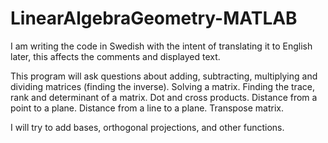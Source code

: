 # LinearAlgebraGeometry-MATLAB

I am writing the code in Swedish with the intent of translating it to English later, this affects the comments and displayed text.

This program will ask questions about adding, subtracting, multiplying and dividing matrices (finding the inverse).
Solving a matrix.
Finding the trace, rank and determinant of a matrix.
Dot and cross products.
Distance from a point to a plane.
Distance from a line to a plane.
Transpose matrix.

I will try to add bases, orthogonal projections, and other functions.
